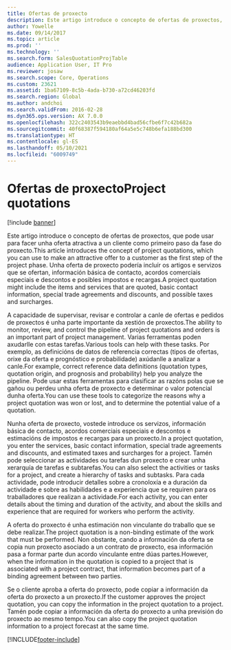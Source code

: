 ```yaml
---
title: Ofertas de proxecto
description: Este artigo introduce o concepto de ofertas de proxectos, que pode usar para facer unha oferta atractiva a un cliente como primeiro paso da fase do proxecto. Unha oferta de proxecto podería incluír os artigos e servizos que se ofertan, información básica de contacto, acordos comerciais especiais e descontos e posibles impostos e recargas.
author: Yowelle
ms.date: 09/14/2017
ms.topic: article
ms.prod: ''
ms.technology: ''
ms.search.form: SalesQuotationProjTable
audience: Application User, IT Pro
ms.reviewer: josaw
ms.search.scope: Core, Operations
ms.custom: 23621
ms.assetid: 1ba67109-8c5b-4ada-b730-a72cd46203fd
ms.search.region: Global
ms.author: andchoi
ms.search.validFrom: 2016-02-28
ms.dyn365.ops.version: AX 7.0.0
ms.openlocfilehash: 322c2403543b9eaebbd4bad56cfbe6f7c42b682a
ms.sourcegitcommit: 40f68387f594180af64a5e5c748b6efa188bd300
ms.translationtype: HT
ms.contentlocale: gl-ES
ms.lasthandoff: 05/10/2021
ms.locfileid: "6009749"
---
```

# <a name="project-quotations"></a><span data-ttu-id="f638c-104">Ofertas de proxecto</span><span class="sxs-lookup"><span data-stu-id="f638c-104">Project quotations</span></span>

[!include [banner](../includes/banner.md)]

<span data-ttu-id="f638c-105">Este artigo introduce o concepto de ofertas de proxectos, que pode usar para facer unha oferta atractiva a un cliente como primeiro paso da fase do proxecto.</span><span class="sxs-lookup"><span data-stu-id="f638c-105">This article introduces the concept of project quotations, which you can use to make an attractive offer to a customer as the first step of the project phase.</span></span> <span data-ttu-id="f638c-106">Unha oferta de proxecto podería incluír os artigos e servizos que se ofertan, información básica de contacto, acordos comerciais especiais e descontos e posibles impostos e recargas.</span><span class="sxs-lookup"><span data-stu-id="f638c-106">A project quotation might include the items and services that are quoted, basic contact information, special trade agreements and discounts, and possible taxes and surcharges.</span></span> 

<span data-ttu-id="f638c-107">A capacidade de supervisar, revisar e controlar a canle de ofertas e pedidos de proxectos é unha parte importante da xestión de proxectos.</span><span class="sxs-lookup"><span data-stu-id="f638c-107">The ability to monitor, review, and control the pipeline of project quotations and orders is an important part of project management.</span></span> <span data-ttu-id="f638c-108">Varias ferramentas poden axudarlle con estas tarefas.</span><span class="sxs-lookup"><span data-stu-id="f638c-108">Various tools can help with these tasks.</span></span> <span data-ttu-id="f638c-109">Por exemplo, as definicións de datos de referencia correctas (tipos de ofertas, orixe da oferta e prognóstico e probabilidade) axúdanlle a analizar a canle.</span><span class="sxs-lookup"><span data-stu-id="f638c-109">For example, correct reference data definitions (quotation types, quotation origin, and prognosis and probability) help you analyze the pipeline.</span></span> <span data-ttu-id="f638c-110">Pode usar estas ferramentas para clasificar as razóns polas que se gañou ou perdeu unha oferta de proxecto e determinar o valor potencial dunha oferta.</span><span class="sxs-lookup"><span data-stu-id="f638c-110">You can use these tools to categorize the reasons why a project quotation was won or lost, and to determine the potential value of a quotation.</span></span> 

<span data-ttu-id="f638c-111">Nunha oferta de proxecto, vostede introduce os servizos, información básica de contacto, acordos comerciais especiais e descontos e estimacións de impostos e recargas para un proxecto.</span><span class="sxs-lookup"><span data-stu-id="f638c-111">In a project quotation, you enter the services, basic contact information, special trade agreements and discounts, and estimated taxes and surcharges for a project.</span></span> <span data-ttu-id="f638c-112">Tamén pode seleccionar as actividades ou tarefas dun proxecto e crear unha xerarquía de tarefas e subtarefas.</span><span class="sxs-lookup"><span data-stu-id="f638c-112">You can also select the activities or tasks for a project, and create a hierarchy of tasks and subtasks.</span></span> <span data-ttu-id="f638c-113">Para cada actividade, pode introducir detalles sobre a cronoloxía e a duración da actividade e sobre as habilidades e a experiencia que se requiren para os traballadores que realizan a actividade.</span><span class="sxs-lookup"><span data-stu-id="f638c-113">For each activity, you can enter details about the timing and duration of the activity, and about the skills and experience that are required for workers who perform the activity.</span></span> 

<span data-ttu-id="f638c-114">A oferta do proxecto é unha estimación non vinculante do traballo que se debe realizar.</span><span class="sxs-lookup"><span data-stu-id="f638c-114">The project quotation is a non-binding estimate of the work that must be performed.</span></span> <span data-ttu-id="f638c-115">Non obstante, cando a información da oferta se copia nun proxecto asociado a un contrato de proxecto, esa información pasa a formar parte dun acordo vinculante entre dúas partes.</span><span class="sxs-lookup"><span data-stu-id="f638c-115">However, when the information in the quotation is copied to a project that is associated with a project contract, that information becomes part of a binding agreement between two parties.</span></span> 

<span data-ttu-id="f638c-116">Se o cliente aproba a oferta do proxecto, pode copiar a información da oferta do proxecto a un proxecto.</span><span class="sxs-lookup"><span data-stu-id="f638c-116">If the customer approves the project quotation, you can copy the information in the project quotation to a project.</span></span> <span data-ttu-id="f638c-117">Tamén pode copiar a información da oferta do proxecto a unha previsión do proxecto ao mesmo tempo.</span><span class="sxs-lookup"><span data-stu-id="f638c-117">You can also copy the project quotation information to a project forecast at the same time.</span></span>





[!INCLUDE[footer-include](../includes/footer-banner.md)]